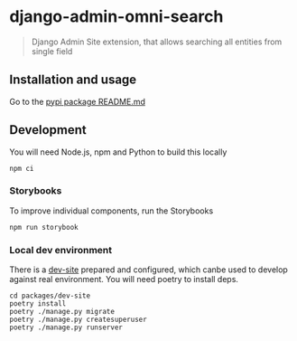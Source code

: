 # django-admin-omni-search

> Django Admin Site extension, that allows searching all entities from single
> field

## Installation and usage

Go to the [pypi package README.md](./packages/pypi/README.md)

## Development

You will need Node.js, npm and Python to build this locally

```shell
npm ci
```

### Storybooks

To improve individual components, run the Storybooks

```shell
npm run storybook
```

### Local dev environment

There is a [dev-site](./packages/dev-site) prepared and configured, which canbe
used to develop against real environment. You will need poetry to install deps.

```
cd packages/dev-site
poetry install
poetry ./manage.py migrate
poetry ./manage.py createsuperuser
poetry ./manage.py runserver
```
